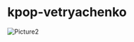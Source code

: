 #  kpop-vetryachenko
![Picture2](https://user-images.githubusercontent.com/80040405/206706669-c2a859bf-8b48-4f19-b89f-dae0e8c6edcd.png)
